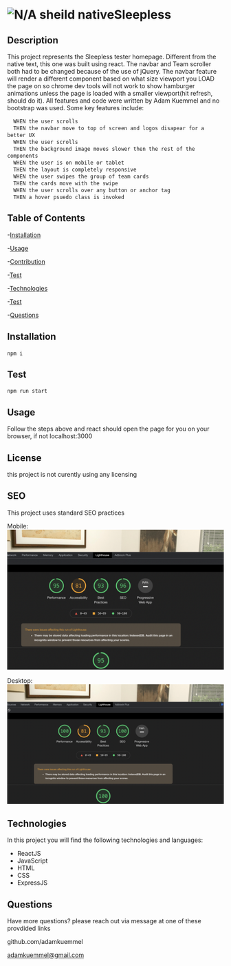 # ![N/A sheild](https://img.shields.io/badge/license-N%2FA-red) nativeSleepless

## Description

This project represents the Sleepless tester homepage. Different from the native text, this one was built using react. The navbar and Team scroller both had to be changed because of the use of jQuery. The navbar feature will render a different component based on what size viewport you LOAD the page on so chrome dev tools will not work to show hamburger animations unless the page is loaded with a smaller viewport(hit refresh, should do it). All features and code were written by Adam Kuemmel and no bootstrap was used. Some key features include:

```
  WHEN the user scrolls
  THEN the navbar move to top of screen and logos disapear for a better UX
  WHEN the user scrolls
  THEN the background image moves slower then the rest of the components
  WHEN the user is on mobile or tablet
  THEN the layout is completely responsive
  WHEN the user swipes the group of team cards
  THEN the cards move with the swipe
  WHEN the user scrolls over any button or anchor tag
  THEN a hover psuedo class is invoked

```

## Table of Contents

-[Installation](#installation)

-[Usage](#usage)

-[Contribution](#contribution)

-[Test](#test)

-[Technologies](#technologies)

-[Test](#test)

-[Questions](#Questions)

## Installation

```
npm i
```

## Test

```
npm run start
```

## Usage

Follow the steps above and react should open the page for you on your browser, if not localhost:3000

## License

this project is not curently using any licensing

## SEO

This project uses standard SEO practices

Mobile:
![lighthouseMobile](public/img/bestSEOmobile.png)

Desktop:
![lighthouseDesktop](public/img/bestSEOdesktop.png)

## Technologies

In this project you will find the following technologies and languages:

- ReactJS
- JavaScript
- HTML
- CSS
- ExpressJS

## Questions

Have more questions? please reach out via message at one of these provdided links

github.com/adamkuemmel

adamkuemmel@gmail.com
